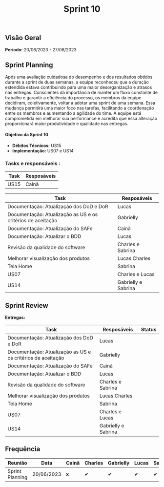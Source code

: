 <h1 align="center"><b>Sprint 10</b></h1>

<br>

## Visão Geral

**Período:** 20/06/2023 - 27/06/2023 <br>


## Sprint Planning
Após uma avaliação cuidadosa do desempenho e dos resultados obtidos durante a sprint de duas semanas, a equipe reconheceu que a duração estendida estava contribuindo para uma maior desorganização e atrasos nas entregas. Conscientes da importância de manter um fluxo constante de trabalho e garantir a eficiência do processo, os membros da equipe decidiram, coletivamente, voltar a adotar uma sprint de uma semana. Essa mudança permitirá uma maior foco nas tarefas, facilitando a coordenação entre os membros e aumentando a agilidade do time. A equipe está comprometida em melhorar sua performance e acredita que essa alteração proporcionará maior produtividade e qualidade nas entregas.

#### Objetivo da Sprint 10
- **Débitos Técnicos:** US15
- **Implementação:** US07 e US14

### Tasks e responsáveis :

|    **Task**     |    **Resposáveis**    | 
|-----------------|-----------------------|
| US15 | Cainã

|             **Task**                 |    **Resposáveis**    | 
|--------------------------------------|-----------------------|
| Documentação: Atualização dos DoD e DoR | Lucas |
| Documentação: Atualização as US e os critérios de aceitação | Gabrielly |
| Documentação: Atualização do SAFe | Cainã |
| Documentação: Atualizar o BDD| Lucas | 
| Revisão da qualidade do software | Charles e Sabrina|
| Melhorar visualização dos produtos | Lucas Charles |
| Tela Home | Sabrina |
| US07| Charles e Lucas |
| US14| Gabrielly e Sabrina|


## Sprint Review

**Entregas:**

|             **Task**                 |    **Resposáveis**    |     **Status**   |
|--------------------------------------|-----------------------| ---------------- |
| Documentação: Atualização dos DoD e DoR | Lucas |
| Documentação: Atualização as US e os critérios de aceitação | Gabrielly |
| Documentação: Atualização do SAFe | Cainã |
| Documentação: Atualizar o BDD| Lucas | 
| Revisão da qualidade do software | Charles e Sabrina|
| Melhorar visualização dos produtos | Lucas Charles |
| Tela Home | Sabrina |
| US07| Charles e Lucas |
| US14| Gabrielly e Sabrina|

## Frequência

|  **Reunião**   |    **Data**    |**Cainã**| **Charles** | **Gabrielly** | **Lucas** | **Sabrina** |
|----------------|----------------| ------- |-------------|---------------|-----------|-------------|
|Sprint Planning |  20/06/2023    |   **x**  |     ✔      |      ✔     |     ✔     |     ✔      |

